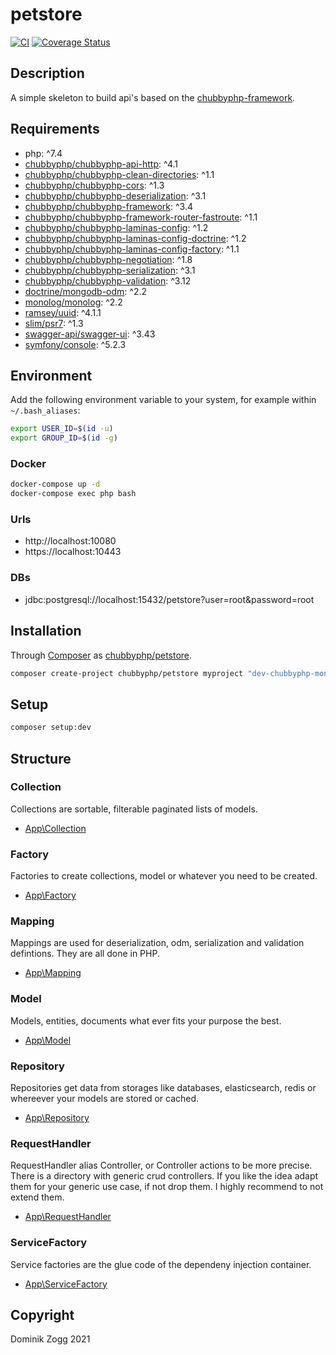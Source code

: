 # petstore

[![CI](https://github.com/chubbyphp/petstore/workflows/CI/badge.svg?branch=chubbyphp-mongo)](https://github.com/chubbyphp/petstore/actions?query=workflow%3ACI)
[![Coverage Status](https://coveralls.io/repos/github/chubbyphp/petstore/badge.svg?branch=chubbyphp-mongo)](https://coveralls.io/github/chubbyphp/petstore?branch=chubbyphp-mongo)

## Description

A simple skeleton to build api's based on the [chubbyphp-framework][1].

## Requirements

 * php: ^7.4
 * [chubbyphp/chubbyphp-api-http][2]: ^4.1
 * [chubbyphp/chubbyphp-clean-directories][3]: ^1.1
 * [chubbyphp/chubbyphp-cors][4]: ^1.3
 * [chubbyphp/chubbyphp-deserialization][5]: ^3.1
 * [chubbyphp/chubbyphp-framework][6]: ^3.4
 * [chubbyphp/chubbyphp-framework-router-fastroute][7]: ^1.1
 * [chubbyphp/chubbyphp-laminas-config][8]: ^1.2
 * [chubbyphp/chubbyphp-laminas-config-doctrine][9]: ^1.2
 * [chubbyphp/chubbyphp-laminas-config-factory][10]: ^1.1
 * [chubbyphp/chubbyphp-negotiation][11]: ^1.8
 * [chubbyphp/chubbyphp-serialization][12]: ^3.1
 * [chubbyphp/chubbyphp-validation][13]: ^3.12
 * [doctrine/mongodb-odm][14]: ^2.2
 * [monolog/monolog][15]: ^2.2
 * [ramsey/uuid][16]: ^4.1.1
 * [slim/psr7][17]: ^1.3
 * [swagger-api/swagger-ui][18]: ^3.43
 * [symfony/console][19]: ^5.2.3

## Environment

Add the following environment variable to your system, for example within `~/.bash_aliases`:

```sh
export USER_ID=$(id -u)
export GROUP_ID=$(id -g)
```

### Docker

```sh
docker-compose up -d
docker-compose exec php bash
```

### Urls

* http://localhost:10080
* https://localhost:10443

### DBs

 * jdbc:postgresql://localhost:15432/petstore?user=root&password=root

## Installation

Through [Composer](http://getcomposer.org) as [chubbyphp/petstore][40].

```bash
composer create-project chubbyphp/petstore myproject "dev-chubbyphp-mongo"
```

## Setup

```sh
composer setup:dev
```

## Structure

### Collection

Collections are sortable, filterable paginated lists of models.

 * [App\Collection][60]

### Factory

Factories to create collections, model or whatever you need to be created.

 * [App\Factory][70]

### Mapping

Mappings are used for deserialization, odm, serialization and validation defintions. They are all done in PHP.

 * [App\Mapping][80]

### Model

Models, entities, documents what ever fits your purpose the best.

 * [App\Model][90]

### Repository

Repositories get data from storages like databases, elasticsearch, redis or whereever your models are stored or cached.

 * [App\Repository][100]

### RequestHandler

RequestHandler alias Controller, or Controller actions to be more precise.
There is a directory with generic crud controllers. If you like the idea adapt them for your generic use case, if not drop them.
I highly recommend to not extend them.

 * [App\RequestHandler][110]

### ServiceFactory

Service factories are the glue code of the dependeny injection container.

 * [App\ServiceFactory][120]

## Copyright

Dominik Zogg 2021

[1]: https://github.com/chubbyphp/chubbyphp-framework

[2]: https://packagist.org/packages/chubbyphp/chubbyphp-api-http
[3]: https://packagist.org/packages/chubbyphp/chubbyphp-clean-directories
[4]: https://packagist.org/packages/chubbyphp/chubbyphp-cors
[5]: https://packagist.org/packages/chubbyphp/chubbyphp-deserialization
[6]: https://packagist.org/packages/chubbyphp/chubbyphp-framework
[7]: https://packagist.org/packages/chubbyphp/chubbyphp-framework-router-fastroute
[8]: https://packagist.org/packages/chubbyphp/chubbyphp-laminas-config
[9]: https://packagist.org/packages/chubbyphp/chubbyphp-laminas-config-doctrine
[10]: https://packagist.org/packages/chubbyphp/chubbyphp-laminas-config-factory
[11]: https://packagist.org/packages/chubbyphp/chubbyphp-negotiation
[12]: https://packagist.org/packages/chubbyphp/chubbyphp-serialization
[13]: https://packagist.org/packages/chubbyphp/chubbyphp-validation
[14]: https://packagist.org/packages/doctrine/mongodb-odm
[15]: https://packagist.org/packages/monolog/monolog
[16]: https://packagist.org/packages/ramsey/uuid
[17]: https://packagist.org/packages/slim/psr7
[18]: https://packagist.org/packages/swagger-api/swagger-ui
[19]: https://packagist.org/packages/symfony/console

[40]: https://packagist.org/packages/chubbyphp/petstore

[60]: src/Collection

[70]: src/Factory

[80]: src/Mapping

[90]: src/Model

[100]: src/Repository

[110]: src/RequestHandler

[120]: src/ServiceFactory
